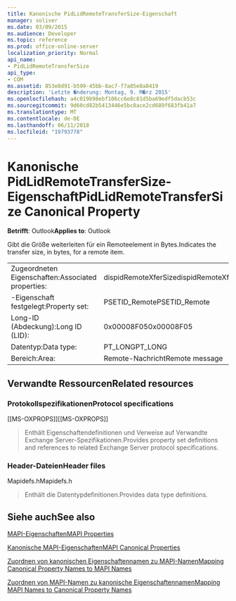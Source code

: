 ```yaml
---
title: Kanonische PidLidRemoteTransferSize-Eigenschaft
manager: soliver
ms.date: 03/09/2015
ms.audience: Developer
ms.topic: reference
ms.prod: office-online-server
localization_priority: Normal
api_name:
- PidLidRemoteTransferSize
api_type:
- COM
ms.assetid: 853e8d91-b599-45bb-8ac7-f7a85e8a8419
description: 'Letzte �nderung: Montag, 9. M�rz 2015'
ms.openlocfilehash: a4c019b98ebf106cc6e8c81d5ba69edf5dacb53c
ms.sourcegitcommit: 9d60cd82b5413446e5bc8ace2cd689f683fb41a7
ms.translationtype: MT
ms.contentlocale: de-DE
ms.lasthandoff: 06/11/2018
ms.locfileid: "19793778"
---
```

# <a name="pidlidremotetransfersize-canonical-property"></a><span data-ttu-id="5650f-103">Kanonische PidLidRemoteTransferSize-Eigenschaft</span><span class="sxs-lookup"><span data-stu-id="5650f-103">PidLidRemoteTransferSize Canonical Property</span></span>

  
  
<span data-ttu-id="5650f-104">**Betrifft**: Outlook</span><span class="sxs-lookup"><span data-stu-id="5650f-104">**Applies to**: Outlook</span></span> 
  
<span data-ttu-id="5650f-105">Gibt die Größe weiterleiten für ein Remoteelement in Bytes.</span><span class="sxs-lookup"><span data-stu-id="5650f-105">Indicates the transfer size, in bytes, for a remote item.</span></span>
  
|||
|:-----|:-----|
|<span data-ttu-id="5650f-106">Zugeordneten Eigenschaften:</span><span class="sxs-lookup"><span data-stu-id="5650f-106">Associated properties:</span></span>  <br/> |<span data-ttu-id="5650f-107">dispidRemoteXferSize</span><span class="sxs-lookup"><span data-stu-id="5650f-107">dispidRemoteXferSize</span></span>  <br/> |
|<span data-ttu-id="5650f-108">-Eigenschaft festgelegt:</span><span class="sxs-lookup"><span data-stu-id="5650f-108">Property set:</span></span>  <br/> |<span data-ttu-id="5650f-109">PSETID_Remote</span><span class="sxs-lookup"><span data-stu-id="5650f-109">PSETID_Remote</span></span>  <br/> |
|<span data-ttu-id="5650f-110">Long-ID (Abdeckung):</span><span class="sxs-lookup"><span data-stu-id="5650f-110">Long ID (LID):</span></span>  <br/> |<span data-ttu-id="5650f-111">0x00008F05</span><span class="sxs-lookup"><span data-stu-id="5650f-111">0x00008F05</span></span>  <br/> |
|<span data-ttu-id="5650f-112">Datentyp:</span><span class="sxs-lookup"><span data-stu-id="5650f-112">Data type:</span></span>  <br/> |<span data-ttu-id="5650f-113">PT_LONG</span><span class="sxs-lookup"><span data-stu-id="5650f-113">PT_LONG</span></span>  <br/> |
|<span data-ttu-id="5650f-114">Bereich:</span><span class="sxs-lookup"><span data-stu-id="5650f-114">Area:</span></span>  <br/> |<span data-ttu-id="5650f-115">Remote-Nachricht</span><span class="sxs-lookup"><span data-stu-id="5650f-115">Remote message</span></span>  <br/> |
   
## <a name="related-resources"></a><span data-ttu-id="5650f-116">Verwandte Ressourcen</span><span class="sxs-lookup"><span data-stu-id="5650f-116">Related resources</span></span>

### <a name="protocol-specifications"></a><span data-ttu-id="5650f-117">Protokollspezifikationen</span><span class="sxs-lookup"><span data-stu-id="5650f-117">Protocol specifications</span></span>

<span data-ttu-id="5650f-118">[[MS-OXPROPS]]</span><span class="sxs-lookup"><span data-stu-id="5650f-118">[[MS-OXPROPS]]</span></span> 
  
> <span data-ttu-id="5650f-119">Enthält Eigenschaftendefinitionen und Verweise auf Verwandte Exchange Server-Spezifikationen.</span><span class="sxs-lookup"><span data-stu-id="5650f-119">Provides property set definitions and references to related Exchange Server protocol specifications.</span></span>
    
### <a name="header-files"></a><span data-ttu-id="5650f-120">Header-Dateien</span><span class="sxs-lookup"><span data-stu-id="5650f-120">Header files</span></span>

<span data-ttu-id="5650f-121">Mapidefs.h</span><span class="sxs-lookup"><span data-stu-id="5650f-121">Mapidefs.h</span></span>
  
> <span data-ttu-id="5650f-122">Enthält die Datentypdefinitionen.</span><span class="sxs-lookup"><span data-stu-id="5650f-122">Provides data type definitions.</span></span>
    
## <a name="see-also"></a><span data-ttu-id="5650f-123">Siehe auch</span><span class="sxs-lookup"><span data-stu-id="5650f-123">See also</span></span>



[<span data-ttu-id="5650f-124">MAPI-Eigenschaften</span><span class="sxs-lookup"><span data-stu-id="5650f-124">MAPI Properties</span></span>](mapi-properties.md)
  
[<span data-ttu-id="5650f-125">Kanonische MAPI-Eigenschaften</span><span class="sxs-lookup"><span data-stu-id="5650f-125">MAPI Canonical Properties</span></span>](mapi-canonical-properties.md)
  
[<span data-ttu-id="5650f-126">Zuordnen von kanonischen Eigenschaftennamen zu MAPI-Namen</span><span class="sxs-lookup"><span data-stu-id="5650f-126">Mapping Canonical Property Names to MAPI Names</span></span>](mapping-canonical-property-names-to-mapi-names.md)
  
[<span data-ttu-id="5650f-127">Zuordnen von MAPI-Namen zu kanonische Eigenschaftennamen</span><span class="sxs-lookup"><span data-stu-id="5650f-127">Mapping MAPI Names to Canonical Property Names</span></span>](mapping-mapi-names-to-canonical-property-names.md)

